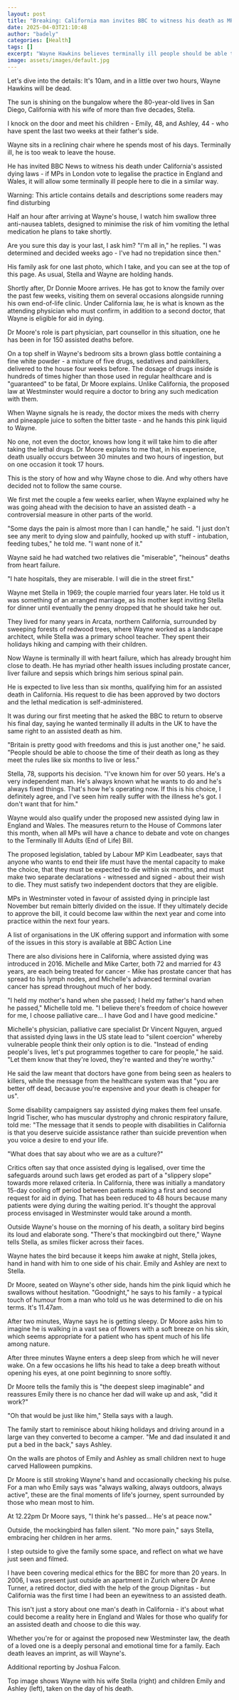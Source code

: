 ```yaml
---
layout: post
title: "Breaking: California man invites BBC to witness his death as MPs debate assisted dying"
date: 2025-04-03T21:10:48
author: "badely"
categories: [Health]
tags: []
excerpt: "Wayne Hawkins believes terminally ill people should be able to die when they choose, but others in the state disagree."
image: assets/images/default.jpg
---
```


Let's dive into the details: It's 10am, and in a little over two hours, Wayne Hawkins will be dead.

The sun is shining on the bungalow where the 80-year-old lives in San Diego, California with his wife of more than five decades, Stella.

I knock on the door and meet his children - Emily, 48, and Ashley, 44 - who have spent the last two weeks at their father's side.

Wayne sits in a reclining chair where he spends most of his days. Terminally ill, he is too weak to leave the house.

He has invited BBC News to witness his death under California's assisted dying laws - if MPs in London vote to legalise the practice in England and Wales, it will allow some terminally ill people here to die in a similar way.

Warning: This article contains details and descriptions some readers may find disturbing

Half an hour after arriving at Wayne's house, I watch him swallow three anti-nausea tablets, designed to minimise the risk of him vomiting the lethal medication he plans to take shortly.

Are you sure this day is your last, I ask him? "I'm all in," he replies. "I was determined and decided weeks ago - I've had no trepidation since then."

His family ask for one last photo, which I take, and you can see at the top of this page. As usual, Stella and Wayne are holding hands.

Shortly after, Dr Donnie Moore arrives. He has got to know the family over the past few weeks, visiting them on several occasions alongside running his own end-of-life clinic. Under California law, he is what is known as the attending physician who must confirm, in addition to a second doctor, that Wayne is eligible for aid in dying.

Dr Moore's role is part physician, part counsellor in this situation, one he has been in for 150 assisted deaths before.

On a top shelf in Wayne's bedroom sits a brown glass bottle containing a fine white powder - a mixture of five drugs, sedatives and painkillers, delivered to the house four weeks before. The dosage of drugs inside is hundreds of times higher than those used in regular healthcare and is "guaranteed" to be fatal, Dr Moore explains. Unlike California, the proposed law at Westminster would require a doctor to bring any such medication with them.

When Wayne signals he is ready, the doctor mixes the meds with cherry and pineapple juice to soften the bitter taste - and he hands this pink liquid to Wayne.

No one, not even the doctor, knows how long it will take him to die after taking the lethal drugs. Dr Moore explains to me that, in his experience, death usually occurs between 30 minutes and two hours of ingestion, but on one occasion it took 17 hours.

This is the story of how and why Wayne chose to die. And why others have decided not to follow the same course.

We first met the couple a few weeks earlier, when Wayne explained why he was going ahead with the decision to have an assisted death - a controversial measure in other parts of the world.

"Some days the pain is almost more than I can handle," he said. "I just don't see any merit to dying slow and painfully, hooked up with stuff - intubation, feeding tubes," he told me. "I want none of it."

Wayne said he had watched two relatives die "miserable", "heinous" deaths from heart failure.

"I hate hospitals, they are miserable. I will die in the street first."

Wayne met Stella in 1969; the couple married four years later. He told us it was something of an arranged marriage, as his mother kept inviting Stella for dinner until eventually the penny dropped that he should take her out.

They lived for many years in Arcata, northern California, surrounded by sweeping forests of redwood trees, where Wayne worked as a landscape architect, while Stella was a primary school teacher. They spent their holidays hiking and camping with their children.

Now Wayne is terminally ill with heart failure, which has already brought him close to death. He has myriad other health issues including prostate cancer, liver failure and sepsis which brings him serious spinal pain.

He is expected to live less than six months, qualifying him for an assisted death in California. His request to die has been approved by two doctors and the lethal medication is self-administered.

It was during our first meeting that he asked the BBC to return to observe his final day, saying he wanted terminally ill adults in the UK to have the same right to an assisted death as him.

"Britain is pretty good with freedoms and this is just another one," he said. "People should be able to choose the time of their death as long as they meet the rules like six months to live or less."

Stella, 78, supports his decision. "I've known him for over 50 years. He's a very independent man. He's always known what he wants to do and he's always fixed things. That's how he's operating now. If this is his choice, I definitely agree, and I've seen him really suffer with the illness he's got. I don't want that for him."

Wayne would also qualify under the proposed new assisted dying law in England and Wales. The measures return to the House of Commons later this month, when all MPs will have a chance to debate and vote on changes to the Terminally Ill Adults (End of Life) Bill.

The proposed legislation, tabled by Labour MP Kim Leadbeater, says that anyone who wants to end their life must have the mental capacity to make the choice, that they must be expected to die within six months, and must make two separate declarations - witnessed and signed - about their wish to die. They must satisfy two independent doctors that they are eligible.

MPs in Westminster voted in favour of assisted dying in principle last November but remain bitterly divided on the issue. If they ultimately decide to approve the bill, it could become law within the next year and come into practice within the next four years.

A list of organisations in the UK offering support and information with some of the issues in this story is available at BBC Action Line

There are also divisions here in California, where assisted dying was introduced in 2016. Michelle and Mike Carter, both 72 and married for 43 years, are each being treated for cancer - Mike has prostate cancer that has spread to his lymph nodes, and Michelle's advanced terminal ovarian cancer has spread throughout much of her body.

"I held my mother's hand when she passed; I held my father's hand when he passed," Michelle told me. "I believe there's freedom of choice however for me, I choose palliative care… I have God and I have good medicine."

Michelle's physician, palliative care specialist Dr Vincent Nguyen, argued that assisted dying laws in the US state lead to "silent coercion" whereby vulnerable people think their only option is to die. "Instead of ending people's lives, let's put programmes together to care for people," he said. "Let them know that they're loved, they're wanted and they're worthy."

He said the law meant that doctors have gone from being seen as healers to killers, while the message from the healthcare system was that "you are better off dead, because you're expensive and your death is cheaper for us".

Some disability campaigners say assisted dying makes them feel unsafe. Ingrid Tischer, who has muscular dystrophy and chronic respiratory failure, told me: "The message that it sends to people with disabilities in California is that you deserve suicide assistance rather than suicide prevention when you voice a desire to end your life.

"What does that say about who we are as a culture?"

Critics often say that once assisted dying is legalised, over time the safeguards around such laws get eroded as part of a "slippery slope" towards more relaxed criteria. In California, there was initially a mandatory 15-day cooling off period between patients making a first and second request for aid in dying. That has been reduced to 48 hours because many patients were dying during the waiting period. It's thought the approval process envisaged in Westminster would take around a month.

Outside Wayne's house on the morning of his death, a solitary bird begins its loud and elaborate song. "There's that mockingbird out there," Wayne tells Stella, as smiles flicker across their faces.

Wayne hates the bird because it keeps him awake at night, Stella jokes, hand in hand with him to one side of his chair. Emily and Ashley are next to Stella.

Dr Moore, seated on Wayne's other side, hands him the pink liquid which he swallows without hesitation. "Goodnight," he says to his family - a typical touch of humour from a man who told us he was determined to die on his terms. It's 11.47am.

After two minutes, Wayne says he is getting sleepy. Dr Moore asks him to imagine he is walking in a vast sea of flowers with a soft breeze on his skin, which seems appropriate for a patient who has spent much of his life among nature.

After three minutes Wayne enters a deep sleep from which he will never wake. On a few occasions he lifts his head to take a deep breath without opening his eyes, at one point beginning to snore softly.

Dr Moore tells the family this is "the deepest sleep imaginable" and reassures Emily there is no chance her dad will wake up and ask, "did it work?"

"Oh that would be just like him," Stella says with a laugh.

The family start to reminisce about hiking holidays and driving around in a large van they converted to become a camper. "Me and dad insulated it and put a bed in the back," says Ashley.

On the walls are photos of Emily and Ashley as small children next to huge carved Halloween pumpkins.

Dr Moore is still stroking Wayne's hand and occasionally checking his pulse. For a man who Emily says was "always walking, always outdoors, always active", these are the final moments of life's journey, spent surrounded by those who mean most to him.

At 12.22pm Dr Moore says, "I think he's passed… He's at peace now."

Outside, the mockingbird has fallen silent. "No more pain," says Stella, embracing her children in her arms.

I step outside to give the family some space, and reflect on what we have just seen and filmed.

I have been covering medical ethics for the BBC for more than 20 years. In 2006, I was present just outside an apartment in Zurich where Dr Anne Turner, a retired doctor, died with the help of the group Dignitas - but California was the first time I had been an eyewitness to an assisted death.

This isn't just a story about one man's death in California - it's about what could become a reality here in England and Wales for those who qualify for an assisted death and choose to die this way.

Whether you're for or against the proposed new Westminster law, the death of a loved one is a deeply personal and emotional time for a family. Each death leaves an imprint, as will Wayne's.

Additional reporting by Joshua Falcon. 

Top image shows Wayne with his wife Stella (right) and children Emily and Ashley (left), taken on the day of his death.

